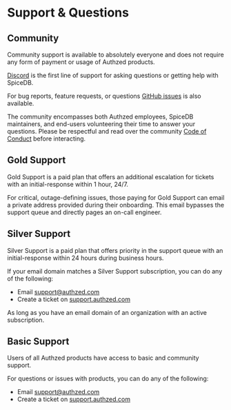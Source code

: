# Support & Questions

## Community

Community support is available to absolutely everyone and does not require any form of payment or usage of Authzed products.

[Discord] is the first line of support for asking questions or getting help with SpiceDB.

For bug reports, feature requests, or questions [GitHub issues] is also available.

The community encompasses both Authzed employees, SpiceDB maintainers, and end-users volunteering their time to answer your questions.
Please be respectful and read over the community [Code of Conduct] before interacting.

[Discord]: https://authzed.com/discord
[GitHub issues]: https://github.com/authzed/spicedb/issues
[Code of Conduct]: https://github.com/authzed/spicedb/blob/main/CODE-OF-CONDUCT.md


## Gold Support

Gold Support is a paid plan that offers an additional escalation for tickets with an initial-response within 1 hour, 24/7.

For critical, outage-defining issues, those paying for Gold Support can email a private address provided during their onboarding.
This email bypasses the support queue and directly pages an on-call engineer.

## Silver Support

Silver Support is a paid plan that offers priority in the support queue with an initial-response within 24 hours during business hours.

If your email domain matches a Silver Support subscription, you can do any of the following:

- Email [support@authzed.com]
- Create a ticket on [support.authzed.com]

As long as you have an email domain of an organization with an active subscription.

[support@authzed.com]: mailto:support@authzed.com
[support.authzed.com]: https://support.authzed.com

## Basic Support

Users of all Authzed products have access to basic and community support.

For questions or issues with products, you can do any of the following:

- Email [support@authzed.com]
- Create a ticket on [support.authzed.com]

[support@authzed.com]: mailto:support@authzed.com
[support.authzed.com]: https://support.authzed.com
